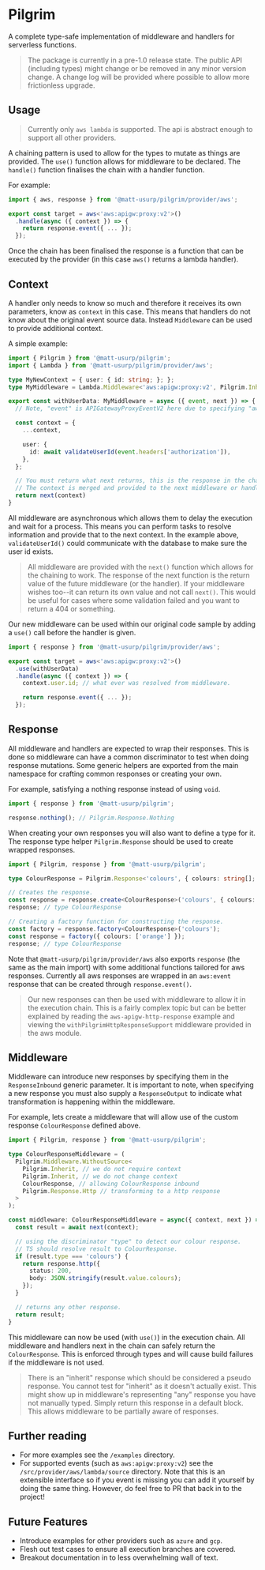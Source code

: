 # Pilgrim

A complete type-safe implementation of middleware and handlers for serverless functions.

> The package is currently in a pre-1.0 release state.
> The public API (including types) might change or be removed in any minor version change.
> A change log will be provided where possible to allow more frictionless upgrade.

## Usage

> Currently only `aws lambda` is supported.
> The api is abstract enough to support all other providers.

A chaining pattern is used to allow for the types to mutate as things are provided.
The `use()` function allows for middleware to be declared.
The `handle()` function finalises the chain with a handler function.

For example:

```ts
import { aws, response } from '@matt-usurp/pilgrim/provider/aws';

export const target = aws<'aws:apigw:proxy:v2'>()
  .handle(async ({ context }) => {
    return response.event({ ... });
  });
```

Once the chain has been finalised the response is a function that can be executed by the provider (in this case `aws()` returns a lambda handler).

## Context

A handler only needs to know so much and therefore it receives its own parameters, know as `context` in this case.
This means that handlers do not know about the original event source data.
Instead `Middleware` can be used to provide additional context.

A simple example:

```ts
import { Pilgrim } from '@matt-usurp/pilgrim';
import { Lambda } from '@matt-usurp/pilgrim/provider/aws';

type MyNewContext = { user: { id: string; }; };
type MyMiddleware = Lambda.Middleware<'aws:apigw:proxy:v2', Pilgrim.Inherit, MyNewContext, Pilgrim.Inherit, Pilgrim.Inherit>;

export const withUserData: MyMiddleware = async ({ event, next }) => {
  // Note, "event" is APIGatewayProxyEventV2 here due to specifying "aws:apigw:proxy:v2"

  const context = {
    ...context,

    user: {
      id: await validateUserId(event.headers['authorization']),
    },
  };

  // You must return what next returns, this is the response in the chain.
  // The context is merged and provided to the next middleware or handler.
  return next(context)
}
```

All middleware are asynchronous which allows them to delay the execution and wait for a process.
This means you can perform tasks to resolve information and provide that to the next context.
In the example above, `validateUserId()` could communicate with the database to make sure the user id exists.

> All middleware are provided with the `next()` function which allows for the chaining to work.
> The response of the next function is the return value of the future middleware (or the handler).
> If your middleware wishes too--it can return its own value and not call `next()`.
> This would be useful for cases where some validation failed and you want to return a 404 or something.

Our new middleware can be used within our original code sample by adding a `use()` call before the handler is given.

```ts
import { response } from '@matt-usurp/pilgrim/provider/aws';

export const target = aws<'aws:apigw:proxy:v2'>()
  .use(withUserData)
  .handle(async ({ context }) => {
    context.user.id; // what ever was resolved from middleware.

    return response.event({ ... });
  });
```

## Response

All middleware and handlers are expected to wrap their responses.
This is done so middleware can have a common discriminator to test when doing response mutations.
Some generic helpers are exported from the main namespace for crafting common responses or creating your own.

For example, satisfying a nothing response instead of using `void`.

```ts
import { response } from '@matt-usurp/pilgrim';

response.nothing(); // Pilgrim.Response.Nothing
```

When creating your own responses you will also want to define a type for it.
The response type helper `Pilgrim.Response` should be used to create wrapped responses.

```ts
import { Pilgrim, response } from '@matt-usurp/pilgrim';

type ColourResponse = Pilgrim.Response<'colours', { colours: string[]; }>;

// Creates the response.
const response = response.create<ColourResponse>('colours', { colours: ['red', 'green', 'blue'] });
response; // type ColourResponse

// Creating a factory function for constructing the response.
const factory = response.factory<ColourResponse>('colours');
const response = factory({ colours: ['orange'] });
response; // type ColourResponse
```

Note that `@matt-usurp/pilgrim/provider/aws` also exports `response` (the same as the main import) with some additional functions tailored for aws responses.
Currently all aws responses are wrapped in an `aws:event` response that can be created through `response.event()`.

> Our new responses can then be used with middleware to allow it in the execution chain.
> This is a fairly complex topic but can be better explained by reading the `aws-apigw-http-response` example and viewing the `withPilgrimHttpResponseSupport` middleware provided in the aws module.

## Middleware

Middleware can introduce new responses by specifying them in the `ResponseInbound` generic parameter.
It is important to note, when specifying a new response you must also supply a `ResponseOutput` to indicate what transformation is happening within the middleware.

For example, lets create a middleware that will allow use of the custom response `ColourResponse` defined above.

```ts
import { Pilgrim, response } from '@matt-usurp/pilgrim';

type ColourResponseMiddleware = (
  Pilgrim.Middleware.WithoutSource<
    Pilgrim.Inherit, // we do not require context
    Pilgrim.Inherit, // we do not change context
    ColourResponse, // allowing ColourResponse inbound
    Pilgrim.Response.Http // transforming to a http response
  >
);

const middleware: ColourResponseMiddleware = async({ context, next }) => {
  const result = await next(context);

  // using the discriminator "type" to detect our colour response.
  // TS should resolve result to ColourResponse.
  if (result.type === 'colours') {
    return response.http({
      status: 200,
      body: JSON.stringify(result.value.colours);
    });
  }

  // returns any other response.
  return result;
}
```

This middleware can now be used (with `use()`) in the execution chain.
All middleware and handlers next in the chain can safely return the `ColourResponse`.
This is enforced through types and will cause build failures if the middleware is not used.

> There is an "inherit" response which should be considered a pseudo response.
> You cannot test for "inherit" as it doesn't actually exist.
> This might show up in middleware's representing "any" response you have not manually typed.
> Simply return this response in a default block.
> This allows middleware to be partially aware of responses.

## Further reading

* For more examples see the `/examples` directory.
* For supported events (such as `aws:apigw:proxy:v2`) see the `/src/provider/aws/lambda/source` directory. Note that this is an extensible interface so if you event is missing you can add it yourself by doing the same thing. However, do feel free to PR that back in to the project!

## Future Features

* Introduce examples for other providers such as `azure` and `gcp`.
* Flesh out test cases to ensure all execution branches are covered.
* Breakout documentation in to less overwhelming wall of text.

